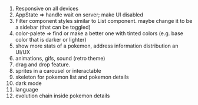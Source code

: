 1. Responsive on all devices
2. AppState => handle wait on server; make UI disabled
3. Filter component styles similar to List component. maybe change it to be a sidebar (that can be toggled)
4. color-palete => find or make a better one with tinted colors (e.g. base color that is darker or lighter)
5. show more stats of a pokemon, address information distribution an UI/UX
6. animations, gifs, sound (retro theme)
7. drag and drop feature. 
8. sprites in a carousel or interactable
9. skeleton for pokemon list and pokemon details
10. dark mode
11. language
12. evolution chain inside pokemon details